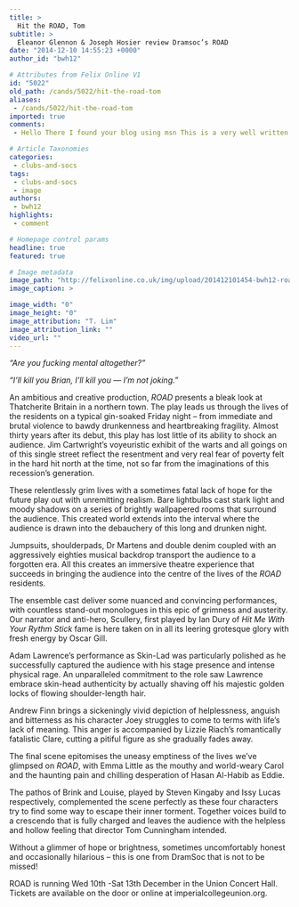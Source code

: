 ```yaml
---
title: >
  Hit the ROAD, Tom
subtitle: >
  Eleanor Glennon & Joseph Hosier review Dramsoc’s ROAD
date: "2014-12-10 14:55:23 +0000"
author_id: "bwh12"

# Attributes from Felix Online V1
id: "5022"
old_path: /cands/5022/hit-the-road-tom
aliases:
 - /cands/5022/hit-the-road-tom
imported: true
comments:
 - Hello There I found your blog using msn This is a very well written article I will make sure to bookmark it and return to read more of Ma Court Rules Smelling Marijuana Not Enough To Justify Searching a Vehicle  Just another WordPress site  Medical Marijuana Alabama  Thanks for the post Il1827l definitely comeback

# Article Taxonomies
categories:
 - clubs-and-socs
tags:
 - clubs-and-socs
 - image
authors:
 - bwh12
highlights:
 - comment

# Homepage control params
headline: true
featured: true

# Image metadata
image_path: "http://felixonline.co.uk/img/upload/201412101454-bwh12-road-i-web.jpg"
image_caption: >

image_width: "0"
image_height: "0"
image_attribution: "T. Lim"
image_attribution_link: ""
video_url: ""
---
```


_“Are you fucking mental altogether?”_

_“I’ll kill you Brian, I’ll kill you — I’m not joking.”_

An ambitious and creative production, _ROAD_ presents a bleak look at Thatcherite Britain in a northern town. The play leads us through the lives of the residents on a typical gin-soaked Friday night – from immediate and brutal violence to bawdy drunkenness and heartbreaking fragility. Almost thirty years after its debut, this play has lost little of its ability to shock an audience. Jim Cartwright’s voyeuristic exhibit of the warts and all goings on of this single street reflect the resentment and very real fear of poverty felt in the hard hit north at the time, not so far from the imaginations of this recession’s generation.

These relentlessly grim lives with a sometimes fatal lack of hope for the future play out with unremitting realism. Bare lightbulbs cast stark light and moody shadows on a series of brightly wallpapered rooms that surround the audience. This created world extends into the interval where the audience is drawn into the debauchery of this long and drunken night.

Jumpsuits, shoulderpads, Dr Martens and double denim coupled with an aggressively eighties musical backdrop transport the audience to a forgotten era. All this creates an immersive theatre experience that succeeds in bringing the audience into the centre of the lives of the _ROAD_ residents.

The ensemble cast deliver some nuanced and convincing performances, with countless stand-out monologues in this epic of grimness and austerity. Our narrator and anti-hero, Scullery, first played by Ian Dury of _Hit Me With Your Rythm Stick_ fame is here taken on in all its leering grotesque glory with fresh energy by Oscar Gill.

Adam Lawrence’s performance as Skin-Lad was particularly polished as he successfully captured the audience with his stage presence and intense physical rage. An unparalleled commitment to the role saw Lawrence embrace skin-head authenticity by actually shaving off his majestic golden locks of flowing shoulder-length hair.

Andrew Finn brings a sickeningly vivid depiction of helplessness, anguish and bitterness as his character Joey struggles to come to terms with life’s lack of meaning. This anger is accompanied by Lizzie Riach’s romantically fatalistic Clare, cutting a pitiful figure as she gradually fades away.

The final scene epitomises the uneasy emptiness of the lives we’ve glimpsed on _ROAD_, with Emma Little as the mouthy and world-weary Carol and the haunting pain and chilling desperation of Hasan Al-Habib as Eddie.

The pathos of Brink and Louise, played by Steven Kingaby and Issy Lucas respectively, complemented the scene perfectly as these four characters try to find some way to escape their inner torment. Together voices build to a crescendo that is fully charged and leaves the audience with the helpless and hollow feeling that director Tom Cunningham intended.

Without a glimmer of hope or brightness, sometimes uncomfortably honest and occasionally hilarious – this is one from DramSoc that is not to be missed!

ROAD is running Wed 10th -Sat 13th December in the Union Concert Hall. Tickets are available on the door or online at imperialcollegeunion.org.
